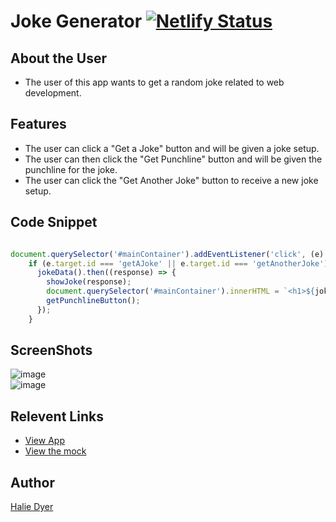 # Joke Generator [![Netlify Status](https://api.netlify.com/api/v1/badges/3f8371cf-9f76-4d10-9a09-7dd3deb3a848/deploy-status)](https://app.netlify.com/sites/joke-generator-webpack-hld/deploys)

## About the User
- The user of this app wants to get a random joke related to web development. 

## Features
- The user can click a "Get a Joke" button and will be given a joke setup.
- The user can then click the "Get Punchline" button and will be given the punchline for the joke.
- The user can click the "Get Another Joke" button to receive a new joke setup. 

## Code Snippet 
```javascript

document.querySelector('#mainContainer').addEventListener('click', (e) => {
    if (e.target.id === 'getAJoke' || e.target.id === 'getAnotherJoke') {
      jokeData().then((response) => {
        showJoke(response);
        document.querySelector('#mainContainer').innerHTML = `<h1>${joke.setup}</h1>`;
        getPunchlineButton();
      });
    }

```
## ScreenShots

![image](https://user-images.githubusercontent.com/86806913/137170751-816d8910-c04a-47a1-b815-842eab62217d.png)
<br>
![image](https://user-images.githubusercontent.com/86806913/137170826-4b0c24b3-f89e-4f7a-a9ed-23eaa84775a8.png)

## Relevent Links
- [View App](https://joke-generator-webpack-hld.netlify.app)
- [View the mock](https://www.figma.com/file/dUTnw5fZfWCB2RCRJpS7Af/JJ-Wireframe-JS?node-id=0%3A1)

## Author
[Halie Dyer](https://github.com/DyerHL)



